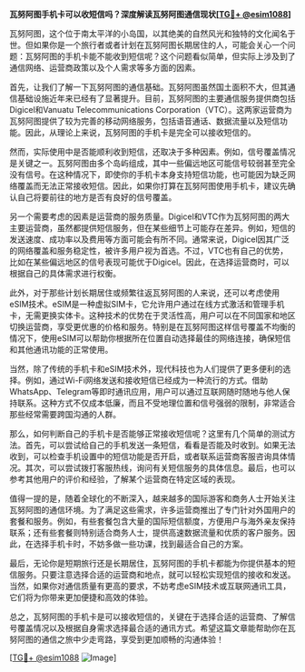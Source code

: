 **瓦努阿图手机卡可以收短信吗？深度解读瓦努阿图通信现状[[TG💪+ @esim1088](https://t.me/s/esim1088)]**

瓦努阿图，这个位于南太平洋的小岛国，以其绝美的自然风光和独特的文化闻名于世。但如果你是一个旅行者或者计划在瓦努阿图长期居住的人，可能会关心一个问题：瓦努阿图的手机卡能不能收到短信呢？这个问题看似简单，但实际上涉及到了通信网络、运营商政策以及个人需求等多方面的因素。

首先，让我们了解一下瓦努阿图的通信基础。瓦努阿图虽然国土面积不大，但其通信基础设施近年来已经有了显著提升。目前，瓦努阿图的主要通信服务提供商包括Digicel和Vanuatu Telecommunications Corporation（VTC）。这两家运营商为瓦努阿图提供了较为完善的移动网络服务，包括语音通话、数据流量以及短信功能。因此，从理论上来说，瓦努阿图的手机卡是完全可以接收短信的。

然而，实际使用中是否能顺利收到短信，还取决于多种因素。例如，信号覆盖情况是关键之一。瓦努阿图由多个岛屿组成，其中一些偏远地区可能信号较弱甚至完全没有信号。在这种情况下，即使你的手机卡本身支持短信功能，也可能因为缺乏网络覆盖而无法正常接收短信。因此，如果你打算在瓦努阿图使用手机卡，建议先确认自己将要前往的地方是否有良好的信号覆盖。

另一个需要考虑的因素是运营商的服务质量。Digicel和VTC作为瓦努阿图的两大主要运营商，虽然都提供短信服务，但在某些细节上可能存在差异。例如，短信的发送速度、成功率以及费用等方面可能会有所不同。通常来说，Digicel因其广泛的网络覆盖和服务稳定性，被许多用户视为首选。不过，VTC也有自己的优势，比如在某些偏远地区的信号表现可能优于Digicel。因此，在选择运营商时，可以根据自己的具体需求进行权衡。

此外，对于那些计划长期居住或频繁往返瓦努阿图的人来说，还可以考虑使用eSIM技术。eSIM是一种虚拟SIM卡，它允许用户通过在线方式激活和管理手机卡，无需更换实体卡。这种技术的优势在于灵活性高，用户可以在不同国家和地区切换运营商，享受更优惠的价格和服务。特别是在瓦努阿图这样信号覆盖不均衡的情况下，使用eSIM可以帮助你根据所在位置自动选择最佳的网络连接，确保短信和其他通讯功能的正常使用。

当然，除了传统的手机卡和eSIM技术外，现代科技也为人们提供了更多便利的选择。例如，通过Wi-Fi网络发送和接收短信已经成为一种流行的方式。借助WhatsApp、Telegram等即时通讯应用，用户可以通过互联网随时随地与他人保持联系。这种方式不仅成本低廉，而且不受地理位置和信号强弱的限制，非常适合那些经常需要跨国沟通的人群。

那么，如何判断自己的手机卡是否能够正常接收短信呢？这里有几个简单的测试方法。首先，可以尝试给自己的手机发送一条短信，看看是否能及时收到。如果无法收到，可以检查手机设置中的短信功能是否开启，或者联系运营商客服咨询具体情况。其次，可以尝试拨打客服热线，询问有关短信服务的具体信息。最后，也可以参考其他用户的评价和经验，了解某个运营商在特定区域的表现。

值得一提的是，随着全球化的不断深入，越来越多的国际游客和商务人士开始关注瓦努阿图的通信环境。为了满足这些需求，许多运营商推出了专门针对外国用户的套餐和服务。例如，有些套餐包含大量的国际短信额度，方便用户与海外亲友保持联系；还有些套餐则特别适合商务人士，提供高速数据流量和优质的客户服务。因此，在选择手机卡时，不妨多做一些功课，找到最适合自己的方案。

最后，无论你是短期旅行还是长期居住，瓦努阿图的手机卡都能为你提供基本的短信服务。只要注意选择合适的运营商和地点，就可以轻松实现短信的接收和发送。当然，如果你对通信质量有更高的要求，不妨考虑eSIM技术或互联网通讯工具，它们将为你带来更加便捷和高效的体验。

总之，瓦努阿图的手机卡是可以接收短信的，关键在于选择合适的运营商、了解信号覆盖情况以及根据自身需求选择最合适的通讯方式。希望这篇文章能帮助你在瓦努阿图的通信之旅中少走弯路，享受到更加顺畅的沟通体验！

[[TG💪+ @esim1088](https://t.me/s/esim1088) ![Image](https://i.postimg.cc/4NQfJmqS/Snipaste-2025-05-13-00-14-12.png)]